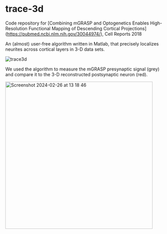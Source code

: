 # trace-3d
Code repository for [Combining mGRASP and Optogenetics Enables High-Resolution Functional Mapping of Descending Cortical Projections] (https://pubmed.ncbi.nlm.nih.gov/30044974/), Cell Reports 2018

An (almost) user-free algorithm written in Matlab, that precisely localizes neurites across cortical layers in 3-D data sets.

![trace3d](https://github.com/iocalangiu/trace-3d/assets/25250243/0844cbf2-c6d4-4a7c-a2d1-7b33dba6808f)

We used the algorithm to measure the mGRASP presynaptic signal (grey) and compare it to the 3-D reconstructed postsynaptic neuron (red).

<img width="461" alt="Screenshot 2024-02-26 at 13 18 46" src="https://github.com/iocalangiu/trace-3d/assets/25250243/4e17209c-f5ff-49ba-b35d-87be4a4a77d8">
